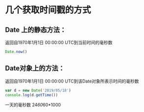 # 几个获取时间戳的方式

## Date 上的静态方法：

返回自1970年1月1日 00:00:00 UTC到当前时间的毫秒数

```js
Date.now()
```

## Date对象上的方法：

返回自1970年1月1日 00:00:00 UTC到该Date对象所表示时间的毫秒数

```js
var d = new Date('2019/05/18')
console.log(d.getTime())
```

一天的毫秒数
24*60*60*1000